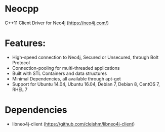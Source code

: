 # Neocpp

C++11 Client Driver for Neo4j (https://neo4j.com/)

# Features:
* High-speed connection to Neo4j, Secured or Unsecured, through Bolt Protocol
* Connection-pooling for multi-threaded applications
* Built with STL Containers and data structures
* Minimal Dependencies, all available through apt-get
* Support for Ubuntu 14.04, Ubuntu 16.04, Debian 7, Debian 8, CentOS 7, RHEL 7

# Dependencies
* libneo4j-client (https://github.com/cleishm/libneo4j-client)
